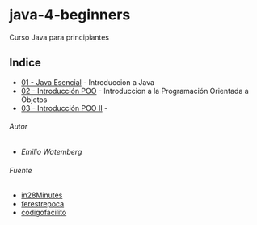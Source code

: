 # java-4-beginners

Curso Java para principiantes

## Indice

* [01 - Java Esencial](https://github.com/ewatemberg/java-4-beginners/blob/master/docs/01%20-%20JAVA%20ESENCIAL.md) - Introduccion a Java
* [02 - Introducción POO](https://github.com/ewatemberg/java-4-beginners/blob/master/docs/02%20-%20INTRODUCCION%20POO.md) - Introduccion a la Programación Orientada a Objetos
* [03 - Introducción POO II]() - 


###### Autor

* *Emilio Watemberg*

###### Fuente

* [in28Minutes](https://github.com/in28minutes/java-tutorial-for-beginners)
* [ferestrepoca](https://ferestrepoca.github.io/paradigmas-de-programacion/poo/poo_teoria/concepts.html)
* [codigofacilito](https://codigofacilito.com/cursos?search%5Bkeyword%5D=&search%5Bpremium%5D=true&search%5Bfree%5D=true&search%5Border%5D=highlight&search%5Bcategories%5D%5B%5D=21)

